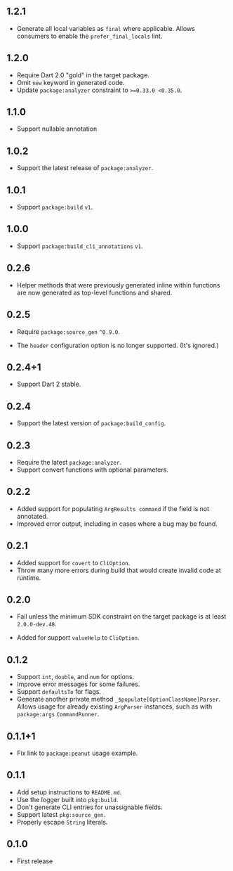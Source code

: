 ## 1.2.1

- Generate all local variables as `final` where applicable.
  Allows consumers to enable the `prefer_final_locals` lint. 

## 1.2.0

- Require Dart 2.0 "gold" in the target package.
- Omit `new` keyword in generated code.
- Update `package:analyzer` constraint to `>=0.33.0 <0.35.0`.

## 1.1.0

- Support nullable annotation

## 1.0.2

- Support the latest release of `package:analyzer`.

## 1.0.1

- Support `package:build` `v1`.

## 1.0.0

- Support `package:build_cli_annotations` `v1`.

## 0.2.6

- Helper methods that were previously generated inline within functions are now
  generated as top-level functions and shared.

## 0.2.5

- Require `package:source_gen` `^0.9.0`.

- The `header` configuration option is no longer supported. (It's ignored.)

## 0.2.4+1

- Support Dart 2 stable.

## 0.2.4

- Support the latest version of `package:build_config`.

## 0.2.3

- Require the latest `package:analyzer`.
- Support convert functions with optional parameters.

## 0.2.2

- Added support for populating `ArgResults command` if the field is not 
  annotated.
- Improved error output, including in cases where a bug may be found.

## 0.2.1

- Added support for `covert` to `CliOption`.
- Throw many more errors during build that would create invalid code at runtime.

## 0.2.0

- Fail unless the minimum SDK constraint on the target package is at least
  `2.0.0-dev.48`.

- Added for support `valueHelp` to `CliOption`.

## 0.1.2

- Support `int`, `double`, and `num` for options.
- Improve error messages for some failures.
- Support `defaultsTo` for flags.
- Generate another private method `_$populate[OptionClassName]Parser`.
  Allows usage for already existing `ArgParser` instances, such as with 
  `package:args` `CommandRunner`.

## 0.1.1+1

- Fix link to `package:peanut` usage example.

## 0.1.1

- Add setup instructions to `README.md`.
- Use the logger built into `pkg:build`.
- Don't generate CLI entries for unassignable fields.
- Support latest `pkg:source_gen`.
- Properly escape `String` literals.

## 0.1.0

- First release
